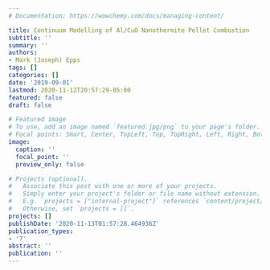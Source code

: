 ```yaml
---
# Documentation: https://wowchemy.com/docs/managing-content/

title: Continuum Modelling of Al/CuO Nanothermite Pellet Combustion
subtitle: ''
summary: ''
authors:
- Mark (Joseph) Epps
tags: []
categories: []
date: '2019-09-01'
lastmod: 2020-11-12T20:57:29-05:00
featured: false
draft: false

# Featured image
# To use, add an image named `featured.jpg/png` to your page's folder.
# Focal points: Smart, Center, TopLeft, Top, TopRight, Left, Right, BottomLeft, Bottom, BottomRight.
image:
  caption: ''
  focal_point: ''
  preview_only: false

# Projects (optional).
#   Associate this post with one or more of your projects.
#   Simply enter your project's folder or file name without extension.
#   E.g. `projects = ["internal-project"]` references `content/project/deep-learning/index.md`.
#   Otherwise, set `projects = []`.
projects: []
publishDate: '2020-11-13T01:57:28.464936Z'
publication_types:
- '7'
abstract: ''
publication: ''
---
```


